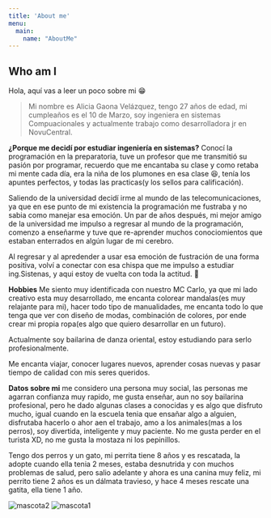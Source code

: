 ```yaml
---
title: 'About me'
menu:
  main:
    name: "AboutMe"
---
```


## Who am I

Hola, aquí vas a leer un poco sobre mi 😁

> Mi nombre es Alicia Gaona Velázquez, tengo 27 años de edad,
> mi cumpleaños es el 10 de Marzo, soy ingeniera en sistemas Compuacionales
> y actualmente trabajo como desarrolladora jr en NovuCentral.

**¿Porque me decidí por estudiar ingeniería en sistemas?** Conocí la programación en la preparatoria,
tuve un profesor que me transmitió su pasión por programar, recuerdo que me encantaba su clase y como retaba mi 
mente cada día, era la niña de los plumones en esa clase 😆, tenía los apuntes perfectos, y todas las practicas(y los sellos para calificación). 

Saliendo de la universidad decidí irme al mundo de las telecomunicaciones, ya que en ese punto de mi existencia la programación me fustraba y
no sabia como manejar esa emoción. Un par de años después, mi mejor amigo de la universidad me impulso a regresar al mundo de la programación, 
comenzo a enseñarme y tuve que re-aprender muchos conociomientos que estaban enterrados en algún lugar de mi cerebro.

Al regresar y al apredender a usar esa emoción de fustración de una forma positiva, volví a conectar con esa chispa que me impulso a estudiar ing.Sistenas, y aqui estoy de vuelta con toda la actitud. 💙

**Hobbies** Me siento muy identificada con nuestro MC Carlo, ya que mi lado creativo esta muy desarrollado, me encanta colorear mandalas(es muy relajante para mi), 
hacer todo tipo de manualidades, me encanta todo lo que tenga que ver con diseño de modas, combinación de colores, por ende crear mi propia ropa(es algo que quiero desarrollar en un futuro).

Actualmente soy bailarina de danza oriental, estoy estudiando para serlo profesionalmente.

Me encanta viajar, conocer lugares nuevos, aprender cosas nuevas y pasar tiempo de calidad con mis seres queridos.

**Datos sobre mi** me considero una persona muy social, las personas me agarran confianza muy rapido, me gusta enseñar, aun no soy bailarina profesional, pero he dado algunas clases a conocidas y es algo que disfruto mucho, igual cuando en la escuela tenia que ensañar algo a alguien, disfrutaba hacerlo o ahor aen el trabajo, amo a los animales(mas a los perros), soy divertida, inteligente y muy paciente. No me gusta perder en el turista XD, no me gusta la mostaza ni los pepinillos.

Tengo dos perros y un gato, mi perrita tiene 8 años y es rescatada, la adopte cuando ella tenia 2 meses, estaba desnutrida y con muchos problemas de salud, pero salio adelante y ahora es una canina muy feliz, mi perrito tiene 2 años es un dálmata travieso, y hace 4 meses rescate una gatita, ella tiene 1 año.


![mascota2](https://user-images.githubusercontent.com/99162884/163695665-3cb59bd3-bb5c-4e55-9597-7a222443c76c.jpeg)
![mascota1](https://user-images.githubusercontent.com/99162884/163695666-8eeafb80-a5e3-47af-a4d8-7a74fd420660.jpeg)
